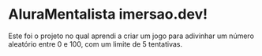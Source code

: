 # AluraMentalista imersao.dev!

Este foi o projeto no qual aprendi a criar um jogo para adivinhar um número aleatório entre 0 e 100, com um limite de 5 tentativas.

